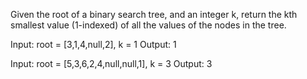 Given the root of a binary search tree, and an integer k, return the kth smallest value (1-indexed) of all the values of the nodes in the tree.

 Input: root = [3,1,4,null,2], k = 1
Output: 1

Input: root = [5,3,6,2,4,null,null,1], k = 3
Output: 3
